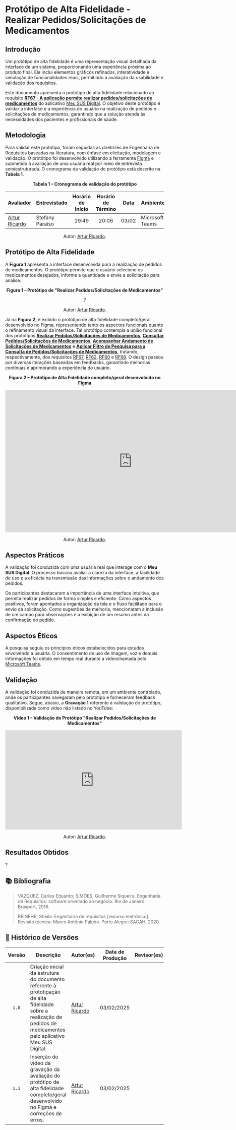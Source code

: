 # Protótipo de Alta Fidelidade - Realizar Pedidos/Solicitações de Medicamentos

## Introdução

Um protótipo de alta fidelidade é uma representação visual detalhada da interface de um sistema, proporcionando uma experiência próxima ao produto final. Ele inclui elementos gráficos refinados, interatividade e simulação de funcionalidades reais, permitindo a avaliação da usabilidade e validação dos requisitos.

Este documento apresenta o protótipo de alta fidelidade relacionado ao requisito [**RF67 - A aplicação permite realizar pedidos/solicitações de medicamentos**](../elicitacao/requisitos-elicitados.md/#RF67) do aplicativo [Meu SUS Digital](https://meususdigital.saude.gov.br/). O objetivo deste protótipo é validar a interface e a experiência do usuário na realização de pedidos e solicitações de medicamentos, garantindo que a solução atenda às necessidades dos pacientes e profissionais de saúde.

## Metodologia

Para validar este protótipo, foram seguidas as diretrizes de Engenharia de Requisitos baseadas na literatura, com ênfase em elicitação, modelagem e validação. O protótipo foi desenvolvido utilizando a ferramenta [Figma](https://www.figma.com) e submetido à avaliação de uma usuária real por meio de entrevista semiestruturada. O cronograma da validação do protótipo está descrito na **Tabela 1**.

<div align="center">
    <p><strong>Tabela 1 – Cronograma de validação do protótipo</strong></p>
</div>

<center>

| Avaliador | Entrevistado | Horário de Início | Horário de Término | Data | Ambiente/Local | 
| --------- | ------------ | :---------------: | :----------------: | :--: | -------------- |
| [Artur Ricardo](https://github.com/algorithmorphic) | Stefany Paraíso | 19:49 | 20:06 | 03/02 | Microsoft Teams |

</center>

<div align="center">
    <p>Autor: <a href="https://github.com/algorithmorphic">Artur Ricardo</a>.</p>
</div>

## Protótipo de Alta Fidelidade

A **Figura 1** apresenta a interface desenvolvida para a realização de pedidos de medicamentos. O protótipo permite que o usuário selecione os medicamentos desejados, informe a quantidade e envie a solicitação para análise.

<div align="center">
    <p><strong>Figura 1 – Protótipo de "Realizar Pedidos/Solicitações de Medicamentos"</strong></p>
</div>

<center>

?

</center>

<div align="center">
    <p>Autor: <a href="https://github.com/algorithmorphic">Artur Ricardo</a>.</p>
</div>

Já na **Figura 2**, é exibido o protótipo de alta fidelidade completo/geral desenvolvido no Figma, representando tanto os aspectos funcionais quanto o refinamento visual da interface. Tal protótipo contempla a união funcional dos protótipos [**Realizar Pedidos/Solicitações de Medicamentos**](../validacao/prototipo-de-alta-fidelidade-rf67.md), [**Consultar Pedidos/Solicitações de Medicamentos**](../validacao/prototipo-de-alta-fidelidade-rf62.md), [**Acompanhar Andamento de Solicitações de Medicamentos**](../validacao/prototipo-de-alta-fidelidade-rf60.md) e [**Aplicar Filtro de Pesquisa para a Consulta de Pedidos/Solicitações de Medicamentos**](../validacao/prototipo-de-alta-fidelidade-rf68.md), tratando, respectivamente, dos requisitos [RF67](../elicitacao/requisitos-elicitados.md/#RF67), [RF62](../elicitacao/requisitos-elicitados.md/#RF62), [RF60](../elicitacao/requisitos-elicitados.md/#RF60) e [RF68](../elicitacao/requisitos-elicitados.md/#RF68). O design passou por diversas iterações baseadas em feedbacks, garantindo melhorias contínuas e aprimorando a experiência do usuário.

<div align="center">
    <p><strong>Figura 2 – Protótipo de Alta Fidelidade completo/geral desenvolvido no Figma</strong></p>
</div>

<center>

<iframe style="border: 1px solid rgba(0, 0, 0, 0.1);" width="800" height="450" src="https://embed.figma.com/design/RKlmRKUJttdhsFiNM8j1AA/Untitled?node-id=0-1&embed-host=share" allowfullscreen></iframe>

</center>

<div align="center">
    <p>Autor: <a href="https://github.com/algorithmorphic">Artur Ricardo</a>.</p>
</div>

## Aspectos Práticos

A validação foi conduzida com uma usuária real que interage com o **Meu SUS Digital**. O processo buscou avaliar a clareza da interface, a facilidade de uso e a eficácia na transmissão das informações sobre o andamento dos pedidos.

Os participantes destacaram a importância de uma interface intuitiva, que permita realizar pedidos de forma simples e eficiente. Como aspectos positivos, foram apontados a organização da tela e o fluxo facilitado para o envio da solicitação. Como sugestões de melhoria, mencionaram a inclusão de um campo para observações e a exibição de um resumo antes da confirmação do pedido.

## Aspectos Éticos

A pesquisa seguiu os princípios éticos estabelecidos para estudos envolvendo a usuária. O consentimento de uso de imagem, voz e demais informações foi obtido em tempo real durante a videochamada pelo [Microsoft Teams](https://teams.microsoft.com/).

## Validação

A validação foi conduzida de maneira remota, em um ambiente controlado, onde os participantes navegaram pelo protótipo e forneceram feedback qualitativo. Segue, abaixo, a **Gravação 1** referente à validação do protótipo, disponibilizada como vídeo não listado no YouTube:

<div align="center">
    <p><strong>Vídeo 1 – Validação do Protótipo "Realizar Pedidos/Solicitações de Medicamentos"</strong></p>
</div>

<center>

<iframe width="560" height="315" src="https://www.youtube.com/embed/TgjqvpqEbUU?si=sdjkGJdgdM9Sjdt4" title="YouTube video player" frameborder="0" allow="accelerometer; autoplay; clipboard-write; encrypted-media; gyroscope; picture-in-picture; web-share" referrerpolicy="strict-origin-when-cross-origin" allowfullscreen></iframe>

</center>

<div align="center">
    <p>Autor: <a href="https://github.com/algorithmorphic">Artur Ricardo</a>.</p>
</div>

## Resultados Obtidos

?

## 📚 Bibliografia

> VAZQUEZ, Carlos Eduardo; SIMÕES, Guilherme Siqueira. Engenharia de Requisitos: software orientado ao negócio. Rio de Janeiro: Brasport, 2016.
>
> REINEHR, Sheila. Engenharia de requisitos [recurso eletrônico]. Revisão técnica: Marco Antônio Paludo. Porto Alegre: SAGAH, 2020.

## 📑 Histórico de Versões

| Versão | Descrição | Autor(es) | Data de Produção | Revisor(es) | Data de Revisão | 
| :----: | --------- | --------- | :--------------: | ----------- | :-------------: |
| `1.0`  | Criação inicial da estrutura do documento referente à prototipação de alta fidelidade sobre a realização de pedidos de medicamentos pelo aplicativo Meu SUS Digital. | [Artur Ricardo](https://github.com/algorithmorphic) | 03/02/2025 |  |  |
| `1.1`  | Inserção do vídeo da gravação da avaliação do protótipo de alta fidelidade completo/geral desenvolvido no Figma e correções de erros. | [Artur Ricardo](https://github.com/algorithmorphic) | 03/02/2025 |  |  |
